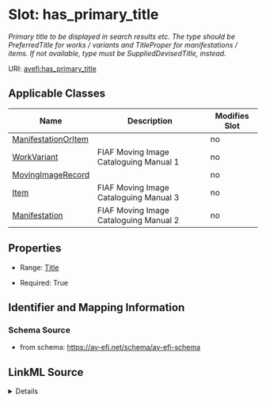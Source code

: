 

# Slot: has_primary_title


_Primary title to be displayed in search results etc. The type should be PreferredTitle for works / variants and TitleProper for manifestations / items. If not available, type must be SuppliedDevisedTitle, instead._



URI: [avefi:has_primary_title](https://av-efi.net/schema/av-efi-schema/has_primary_title)



<!-- no inheritance hierarchy -->





## Applicable Classes

| Name | Description | Modifies Slot |
| --- | --- | --- |
| [ManifestationOrItem](ManifestationOrItem.md) |  |  no  |
| [WorkVariant](WorkVariant.md) | FIAF Moving Image Cataloguing Manual 1 |  no  |
| [MovingImageRecord](MovingImageRecord.md) |  |  no  |
| [Item](Item.md) | FIAF Moving Image Cataloguing Manual 3 |  no  |
| [Manifestation](Manifestation.md) | FIAF Moving Image Cataloguing Manual 2 |  no  |







## Properties

* Range: [Title](Title.md)

* Required: True





## Identifier and Mapping Information







### Schema Source


* from schema: https://av-efi.net/schema/av-efi-schema




## LinkML Source

<details>
```yaml
name: has_primary_title
description: Primary title to be displayed in search results etc. The type should
  be PreferredTitle for works / variants and TitleProper for manifestations / items.
  If not available, type must be SuppliedDevisedTitle, instead.
from_schema: https://av-efi.net/schema/av-efi-schema
rank: 1000
alias: has_primary_title
owner: MovingImageRecord
domain_of:
- MovingImageRecord
range: Title
required: true

```
</details>